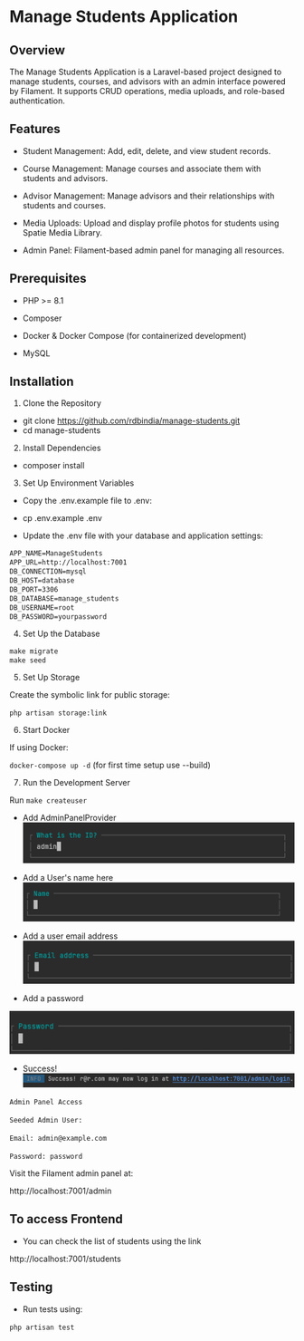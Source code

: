 # Manage Students Application

## Overview

The Manage Students Application is a Laravel-based project designed to manage students, courses, and advisors with an admin interface powered by Filament. It supports CRUD operations, media uploads, and role-based authentication.

## Features

- Student Management: Add, edit, delete, and view student records.

- Course Management: Manage courses and associate them with students and advisors.

- Advisor Management: Manage advisors and their relationships with students and courses.

- Media Uploads: Upload and display profile photos for students using Spatie Media Library.

- Admin Panel: Filament-based admin panel for managing all resources.

## Prerequisites

- PHP >= 8.1

- Composer

- Docker & Docker Compose (for containerized development)

- MySQL

## Installation

1. Clone the Repository

- git clone https://github.com/rdbindia/manage-students.git
- cd manage-students

2. Install Dependencies

- composer install

3. Set Up Environment Variables

- Copy the .env.example file to .env:

- cp .env.example .env

- Update the .env file with your database and application settings:

```
APP_NAME=ManageStudents
APP_URL=http://localhost:7001
DB_CONNECTION=mysql
DB_HOST=database
DB_PORT=3306
DB_DATABASE=manage_students
DB_USERNAME=root
DB_PASSWORD=yourpassword
```

4. Set Up the Database

``` 
make migrate 
make seed
```

5. Set Up Storage

Create the symbolic link for public storage:

`php artisan storage:link`

6. Start Docker 

If using Docker:

`docker-compose up -d` (for first time setup use --build)

7. Run the Development Server

Run `make createuser`

- Add AdminPanelProvider
![img.png](img.png)

- Add a User's name here
![img_1.png](img_1.png)
- Add a user email address
![img_2.png](img_2.png)
- Add a password

![img_3.png](img_3.png)
* Success! 
![img_4.png](img_4.png)


```
Admin Panel Access

Seeded Admin User:

Email: admin@example.com

Password: password
```

Visit the Filament admin panel at:

http://localhost:7001/admin

## To access Frontend
- You can check the list of students using the link 

http://localhost:7001/students

## Testing

- Run tests using:

`php artisan test`



